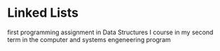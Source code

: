 # Linked Lists
 
 first programming assignment in Data Structures I course in my second term in the computer and systems engeneering program
